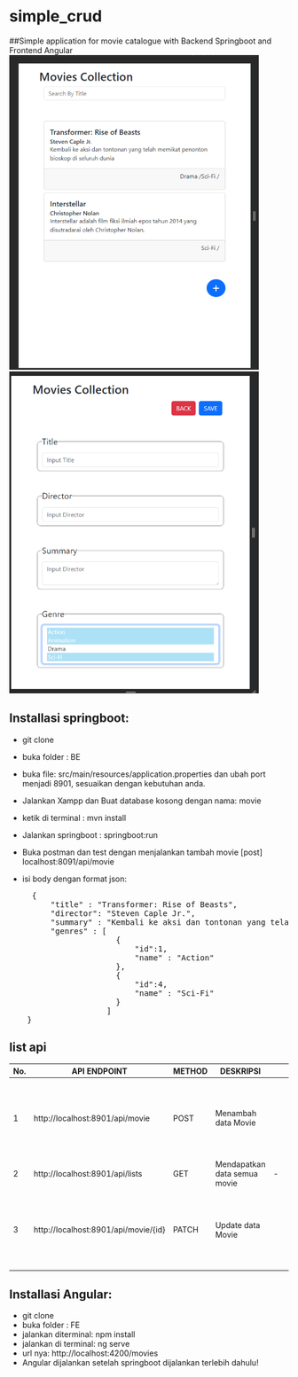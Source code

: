 # simple_crud

##Simple application for movie catalogue with Backend Springboot and Frontend Angular
</br>
<img src="https://github.com/alexistdev/simple_crud/blob/main/image/simple1.png?raw=true" width="450px">
<img src="https://github.com/alexistdev/simple_crud/blob/main/image/simple2.png?raw=true" width="450px">
## Installasi springboot:
- git clone 
- buka folder : BE
- buka file: src/main/resources/application.properties dan ubah port menjadi 8901, sesuaikan dengan kebutuhan anda.
- Jalankan Xampp dan Buat database kosong dengan nama: movie
- ketik di terminal : mvn install
- Jalankan springboot : springboot:run
- Buka postman dan test dengan menjalankan tambah movie [post] localhost:8091/api/movie
- isi body dengan format json:

  <pre>
    {
        "title" : "Transformer: Rise of Beasts",
        "director": "Steven Caple Jr.",
        "summary" : "Kembali ke aksi dan tontonan yang telah memikat penonton bioskop di seluruh dunia",
        "genres" : [
                      {
                          "id":1,
                          "name" : "Action"
                      },
                      {
                          "id":4,
                          "name" : "Sci-Fi"
                      }
                    ]
   }
  </pre>
## list api
<table>
  <thead>
    <tr>
      <th>No.</th>
      <th>API ENDPOINT</th>
      <th>METHOD</th>
      <th>DESKRIPSI</th>
      <th>PAYLOAD</th>
    </tr>
  </thead>
  <tbody>
    <tr>
      <td>1</td>
      <td>http://localhost:8901/api/movie</td>
      <td>POST</td>
      <td>Menambah data Movie</td>
      <td>
        <pre>
          {
                "title" : "TTTTT",
                "director": "ttasd",
                "summary" : "Transformer 3223232",
                "genres" : [{"id":4, "name" : "Sci-Fi"}]    
          }
        </pre>
      </td>
    </tr>
     <tr>
      <td>2</td>
      <td>http://localhost:8901/api/lists</td>
      <td>GET</td>
      <td>Mendapatkan data semua movie</td>
       <td>-</td>
    </tr>
    <tr>
      <td>3</td>
      <td>http://localhost:8901/api/movie/{id}</td>
      <td>PATCH</td>
      <td>Update data Movie</td>
      <td>
         <pre>
          {
                "title" : "TTTTT",
                "director": "ttasd",
                "summary" : "Transformer 3223232",
                "genres" : [{"id":4, "name" : "Sci-Fi"}]    
          }
        </pre>
    </tr>
  </tbody>
</table>

## Installasi Angular:
- git clone
- buka folder : FE
- jalankan diterminal: npm install
- jalankan di terminal: ng serve
- url nya: http://localhost:4200/movies
- Angular dijalankan setelah springboot dijalankan terlebih dahulu!

